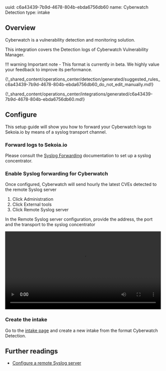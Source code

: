 uuid: c6a43439-7b9d-4678-804b-ebda6756db60
name: Cyberwatch Detection
type: intake

## Overview

Cyberwatch is a vulnerability detection and monitoring solution.

This integration covers the Detection logs of Cyberwatch Vulnerability Manager.

!!! warning
    Important note - This format is currently in beta. We highly value your feedback to improve its performance.

{!_shared_content/operations_center/detection/generated/suggested_rules_c6a43439-7b9d-4678-804b-ebda6756db60_do_not_edit_manually.md!}

{!_shared_content/operations_center/integrations/generated/c6a43439-7b9d-4678-804b-ebda6756db60.md!}

## Configure

This setup guide will show you how to forward your Cyberwatch logs to Sekoia.io by means of a syslog transport channel.

### Forward logs to Sekoia.io

Please consult the [Syslog Forwarding](https://docs.sekoia.io/xdr/features/collect/ingestion_methods/sekoiaio_forwarder/) documentation to set up a syslog concentrator.

### Enable Syslog forwarding for Cyberwatch

Once configured, Cyberwatch will send hourly the latest CVEs detected to the remote Syslog server

1. Click Administration
2. Click External tools
3. Click Remote Syslog server

In the Remote Syslog server configuration, provide the address, the port and the transport to the syslog concentrator

<video controls width="100%">
  <source src="/assets/operation_center/integration_catalog/application/Cyberwatch.webm" type="video/webm">
</video>

### Create the intake

Go to the [intake page](https://app.sekoia.io/operations/intakes) and create a new intake from the format Cyberwatch Detection.

## Further readings

- [Configure a remote Syslog server](https://docs.cyberwatch.fr/help/en/administration/remote_syslog_configuration/)
